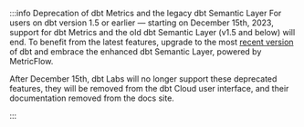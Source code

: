 :::info Deprecation of dbt Metrics and the legacy dbt Semantic Layer
For users on dbt version 1.5 or earlier &mdash; starting on December 15th, 2023, support for dbt Metrics and the old dbt Semantic Layer (v1.5 and below) will end. To benefit from the latest features, upgrade to the most [recent version](/guides/migration/sl-migration) of dbt and embrace the enhanced dbt Semantic Layer, powered by MetricFlow.

After December 15th, dbt Labs will no longer support these deprecated features, they will be removed from the dbt Cloud user interface, and their documentation removed from the docs site.

:::
